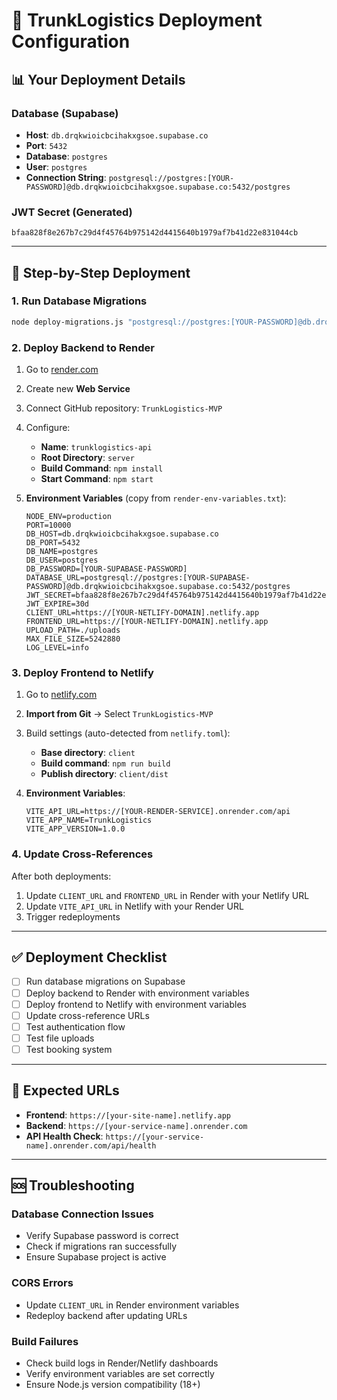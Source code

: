 # 🚀 TrunkLogistics Deployment Configuration

## 📊 **Your Deployment Details**

### **Database (Supabase)**
- **Host**: `db.drqkwioicbcihakxgsoe.supabase.co`
- **Port**: `5432`
- **Database**: `postgres`
- **User**: `postgres`
- **Connection String**: `postgresql://postgres:[YOUR-PASSWORD]@db.drqkwioicbcihakxgsoe.supabase.co:5432/postgres`

### **JWT Secret (Generated)**
```
bfaa828f8e267b7c29d4f45764b975142d4415640b1979af7b41d22e831044cb
```

---

## 🔧 **Step-by-Step Deployment**

### **1. Run Database Migrations**
```bash
node deploy-migrations.js "postgresql://postgres:[YOUR-PASSWORD]@db.drqkwioicbcihakxgsoe.supabase.co:5432/postgres"
```

### **2. Deploy Backend to Render**
1. Go to [render.com](https://render.com)
2. Create new **Web Service**
3. Connect GitHub repository: `TrunkLogistics-MVP`
4. Configure:
   - **Name**: `trunklogistics-api`
   - **Root Directory**: `server`
   - **Build Command**: `npm install`
   - **Start Command**: `npm start`

5. **Environment Variables** (copy from `render-env-variables.txt`):
   ```
   NODE_ENV=production
   PORT=10000
   DB_HOST=db.drqkwioicbcihakxgsoe.supabase.co
   DB_PORT=5432
   DB_NAME=postgres
   DB_USER=postgres
   DB_PASSWORD=[YOUR-SUPABASE-PASSWORD]
   DATABASE_URL=postgresql://postgres:[YOUR-SUPABASE-PASSWORD]@db.drqkwioicbcihakxgsoe.supabase.co:5432/postgres
   JWT_SECRET=bfaa828f8e267b7c29d4f45764b975142d4415640b1979af7b41d22e831044cb
   JWT_EXPIRE=30d
   CLIENT_URL=https://[YOUR-NETLIFY-DOMAIN].netlify.app
   FRONTEND_URL=https://[YOUR-NETLIFY-DOMAIN].netlify.app
   UPLOAD_PATH=./uploads
   MAX_FILE_SIZE=5242880
   LOG_LEVEL=info
   ```

### **3. Deploy Frontend to Netlify**
1. Go to [netlify.com](https://netlify.com)
2. **Import from Git** → Select `TrunkLogistics-MVP`
3. Build settings (auto-detected from `netlify.toml`):
   - **Base directory**: `client`
   - **Build command**: `npm run build`
   - **Publish directory**: `client/dist`

4. **Environment Variables**:
   ```
   VITE_API_URL=https://[YOUR-RENDER-SERVICE].onrender.com/api
   VITE_APP_NAME=TrunkLogistics
   VITE_APP_VERSION=1.0.0
   ```

### **4. Update Cross-References**
After both deployments:
1. Update `CLIENT_URL` and `FRONTEND_URL` in Render with your Netlify URL
2. Update `VITE_API_URL` in Netlify with your Render URL
3. Trigger redeployments

---

## ✅ **Deployment Checklist**

- [ ] Run database migrations on Supabase
- [ ] Deploy backend to Render with environment variables
- [ ] Deploy frontend to Netlify with environment variables
- [ ] Update cross-reference URLs
- [ ] Test authentication flow
- [ ] Test file uploads
- [ ] Test booking system

---

## 🔗 **Expected URLs**
- **Frontend**: `https://[your-site-name].netlify.app`
- **Backend**: `https://[your-service-name].onrender.com`
- **API Health Check**: `https://[your-service-name].onrender.com/api/health`

---

## 🆘 **Troubleshooting**

### **Database Connection Issues**
- Verify Supabase password is correct
- Check if migrations ran successfully
- Ensure Supabase project is active

### **CORS Errors**
- Update `CLIENT_URL` in Render environment variables
- Redeploy backend after updating URLs

### **Build Failures**
- Check build logs in Render/Netlify dashboards
- Verify environment variables are set correctly
- Ensure Node.js version compatibility (18+)
